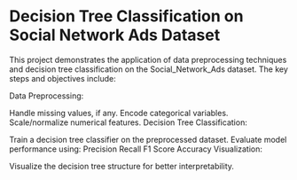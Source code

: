 # Decision Tree Classification on Social Network Ads Dataset
This project demonstrates the application of data preprocessing techniques and decision tree classification on the Social_Network_Ads dataset. The key steps and objectives include:

Data Preprocessing:

Handle missing values, if any.
Encode categorical variables.
Scale/normalize numerical features.
Decision Tree Classification:

Train a decision tree classifier on the preprocessed dataset.
Evaluate model performance using:
Precision
Recall
F1 Score
Accuracy
Visualization:

Visualize the decision tree structure for better interpretability.
